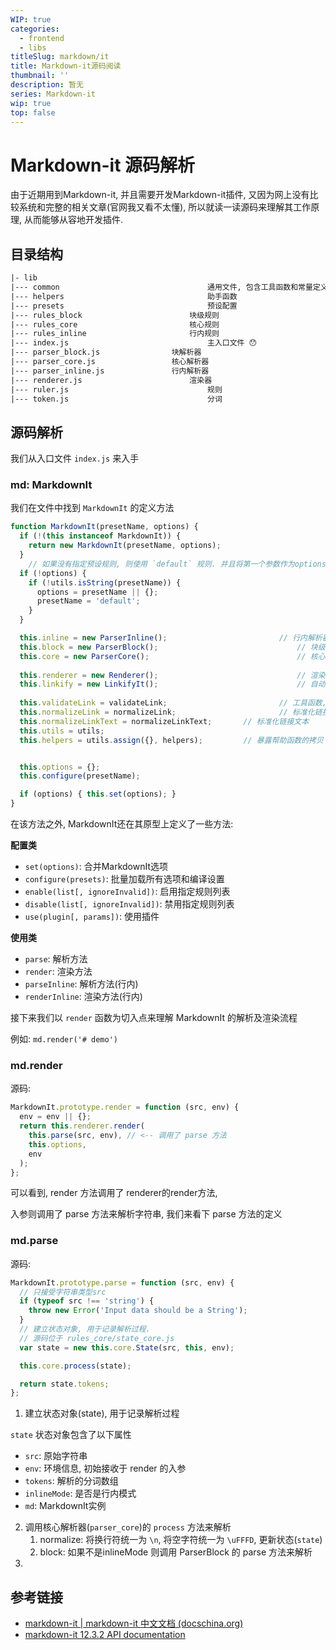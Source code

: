 ```yaml
---
WIP: true
categories:
  - frontend
  - libs
titleSlug: markdown/it
title: Markdown-it源码阅读
thumbnail: ''
description: 暂无
series: Markdown-it
wip: true
top: false
---
```




# Markdown-it 源码解析

由于近期用到Markdown-it, 并且需要开发Markdown-it插件, 又因为网上没有比较系统和完整的相关文章(官网我又看不太懂), 所以就读一读源码来理解其工作原理, 从而能够从容地开发插件.

## 目录结构

```txt
|- lib
|--- common									通用文件, 包含工具函数和常量定义
|--- helpers								助手函数
|--- presets								预设配置
|--- rules_block						块级规则
|--- rules_core							核心规则
|--- rules_inline						行内规则
|--- index.js								主入口文件 😯
|--- parser_block.js				块解析器
|--- parser_core.js					核心解析器
|--- parser_inline.js				行内解析器
|--- renderer.js						渲染器
|--- ruler.js								规则
|--- token.js								分词
```



## 源码解析

我们从入口文件 `index.js` 来入手

### md: MarkdownIt

我们在文件中找到 `MarkdownIt` 的定义方法 

```javascript
function MarkdownIt(presetName, options) {
  if (!(this instanceof MarkdownIt)) {
    return new MarkdownIt(presetName, options);
  }
	// 如果没有指定预设规则, 则使用 `default` 规则. 并且将第一个参数作为options配置
  if (!options) {
    if (!utils.isString(presetName)) {
      options = presetName || {};
      presetName = 'default';
    }
  }

  this.inline = new ParserInline();							// 行内解析器
  this.block = new ParserBlock();								// 块级解析器
  this.core = new ParserCore();									// 核心解析器
  
  this.renderer = new Renderer();								// 渲染器
  this.linkify = new LinkifyIt();								// 自动将url变为可点击标签
  
  this.validateLink = validateLink;							// 工具函数, 校验链接
  this.normalizeLink = normalizeLink;						// 标准化链接
  this.normalizeLinkText = normalizeLinkText;		// 标准化链接文本
  this.utils = utils;														// 暴露工具函数
  this.helpers = utils.assign({}, helpers);			// 暴露帮助函数的拷贝


  this.options = {};														// MarkdownIt配置
  this.configure(presetName);

  if (options) { this.set(options); }
}
```

在该方法之外, MarkdownIt还在其原型上定义了一些方法:

**配置类**

+ `set(options)`: 合并MarkdownIt选项
+ `configure(presets)`: 批量加载所有选项和编译设置
+ `enable(list[, ignoreInvalid])`: 启用指定规则列表
+ `disable(list[, ignoreInvalid])`: 禁用指定规则列表
+ `use(plugin[, params])`: 使用插件

**使用类**

+ `parse`: 解析方法
+ `render`: 渲染方法
+ `parseInline`: 解析方法(行内)
+ `renderInline`: 渲染方法(行内)



接下来我们以 `render` 函数为切入点来理解 MarkdownIt 的解析及渲染流程

例如: `md.render('# demo')`

### md.render

源码:

```javascript
MarkdownIt.prototype.render = function (src, env) {
  env = env || {};
  return this.renderer.render(
    this.parse(src, env), // <-- 调用了 parse 方法
    this.options,
    env
  );
};
```

可以看到, render 方法调用了 renderer的render方法,

入参则调用了 parse 方法来解析字符串, 我们来看下 parse 方法的定义

### md.parse

源码:

```javascript
MarkdownIt.prototype.parse = function (src, env) {
  // 只接受字符串类型src
  if (typeof src !== 'string') {
    throw new Error('Input data should be a String');
  }
  // 建立状态对象, 用于记录解析过程.
  // 源码位于 rules_core/state_core.js
  var state = new this.core.State(src, this, env);

  this.core.process(state);

  return state.tokens;
};
```

1. 建立状态对象(state), 用于记录解析过程

`state` 状态对象包含了以下属性

+ `src`: 原始字符串
+ `env`: 环境信息, 初始接收于 render 的入参
+ `tokens`: 解析的分词数组
+ `inlineMode`: 是否是行内模式
+ `md`: MarkdownIt实例

2. 调用核心解析器(`parser_core`)的 `process` 方法来解析
   1. normalize: 将换行符统一为 `\n`, 将空字符统一为 `\uFFFD`, 更新状态(`state`)
   2. block: 如果不是inlineMode 则调用 ParserBlock 的 parse 方法来解析
3. 



## 参考链接

+ [markdown-it | markdown-it 中文文档 (docschina.org)](https://markdown-it.docschina.org/#安装)
+ [markdown-it 12.3.2 API documentation](https://markdown-it.github.io/markdown-it/)

